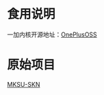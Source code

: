 # 食用说明
一加内核开源地址：[OnePlusOSS](https://github.com/ferstar/kernel_manifest/tree/realme/sm8650)

# 原始项目
[MKSU-SKN](https://github.com/ShirkNeko/KernelSU)
